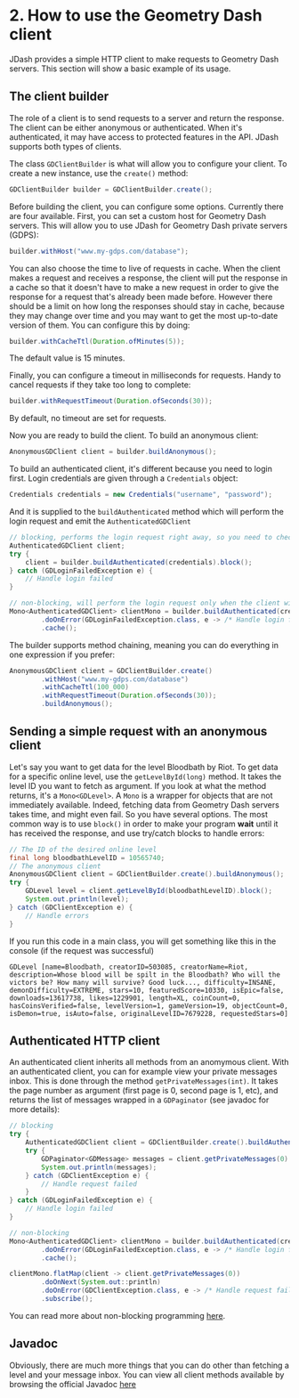 # 2. How to use the Geometry Dash client

JDash provides a simple HTTP client to make requests to Geometry Dash servers. This section will show a basic example of its usage.

## The client builder

The role of a client is to send requests to a server and return the response. The client can be either anonymous or authenticated. When it's authenticated, it may have access to protected features in the API. JDash supports both types of clients.

The class `GDClientBuilder` is what will allow you to configure your client. To create a new instance, use the `create()` method:

```Java
GDClientBuilder builder = GDClientBuilder.create();
```
Before building the client, you can configure some options. Currently there are four available. First, you can set a custom host for Geometry Dash servers. This will allow you to use JDash for Geometry Dash private servers (GDPS):

```Java
builder.withHost("www.my-gdps.com/database");
```
You can also choose the time to live of requests in cache. When the client makes a request and receives a response, the client will put the response in a cache so that it doesn't have to make a new request in order to give the response for a request that's already been made before. However there should be a limit on how long the responses should stay in cache, because they may change over time and you may want to get the most up-to-date version of them. You can configure this by doing:

```Java
builder.withCacheTtl(Duration.ofMinutes(5));
```
The default value is 15 minutes.

Finally, you can configure a timeout in milliseconds for requests. Handy to cancel requests if they take too long to complete:

```Java
builder.withRequestTimeout(Duration.ofSeconds(30));
```
By default, no timeout are set for requests.

Now you are ready to build the client. To build an anonymous client:

```Java
AnonymousGDClient client = builder.buildAnonymous();
```
To build an authenticated client, it's different because you need to login first. Login credentials are given through a `Credentials` object:

```Java
Credentials credentials = new Credentials("username", "password");
```
And it is supplied to the `buildAuthenticated` method which will perform the login request and emit the `AuthenticatedGDClient`
```Java
// blocking, performs the login request right away, so you need to check if login succeeded with a try/catch block
AuthenticatedGDClient client;
try {
	client = builder.buildAuthenticated(credentials).block();
} catch (GDLoginFailedException e) {
	// Handle login failed
}

// non-blocking, will perform the login request only when the client will be used for the first time
Mono<AuthenticatedGDClient> clientMono = builder.buildAuthenticated(credentials)
		.doOnError(GDLoginFailedException.class, e -> /* Handle login failed */)
		.cache();
```
The builder supports method chaining, meaning you can do everything in one expression if you prefer:

```Java
AnonymousGDClient client = GDClientBuilder.create()
		.withHost("www.my-gdps.com/database")
		.withCacheTtl(100_000)
		.withRequestTimeout(Duration.ofSeconds(30));
		.buildAnonymous();
```

## Sending a simple request with an anonymous client

Let's say you want to get data for the level Bloodbath by Riot. To get data for a specific online level, use the `getLevelById(long)` method. It takes the level ID you want to fetch as argument. If you look at what the method returns, it's a `Mono<GDLevel>`. A `Mono` is a wrapper for objects that are not immediately available. Indeed, fetching data from Geometry Dash servers takes time, and might even fail. So you have several options. The most common way is to use `block()` in order to make your program **wait** until it has received the response, and use try/catch blocks to handle errors:

```Java
// The ID of the desired online level
final long bloodbathLevelID = 10565740;
// The anonymous client
AnonymousGDClient client = GDClientBuilder.create().buildAnonymous();
try {
	GDLevel level = client.getLevelById(bloodbathLevelID).block();
	System.out.println(level);
} catch (GDClientException e) {
	// Handle errors
}
```

If you run this code in a main class, you will get something like this in the console (if the request was successful)

```
GDLevel [name=Bloodbath, creatorID=503085, creatorName=Riot, description=Whose blood will be spilt in the Bloodbath? Who will the victors be? How many will survive? Good luck..., difficulty=INSANE, demonDifficulty=EXTREME, stars=10, featuredScore=10330, isEpic=false, downloads=13617738, likes=1229901, length=XL, coinCount=0, hasCoinsVerified=false, levelVersion=1, gameVersion=19, objectCount=0, isDemon=true, isAuto=false, originalLevelID=7679228, requestedStars=0]

```

## Authenticated HTTP client

An authenticated client inherits all methods from an anomymous client. With an authenticated client, you can for example view your private messages inbox. This is done through the method `getPrivateMessages(int)`. It takes the page number as argument (first page is 0, second page is 1, etc), and returns the list of messages wrapped in a `GDPaginator` (see javadoc for more details):

```Java
// blocking
try {
	AuthenticatedGDClient client = GDClientBuilder.create().buildAuthenticated(credentials).block();
	try {
		GDPaginator<GDMessage> messages = client.getPrivateMessages(0).block();
		System.out.println(messages);
	} catch (GDClientException e) {
		// Handle request failed
	}
} catch (GDLoginFailedException e) {
	// Handle login failed
}

// non-blocking
Mono<AuthenticatedGDClient> clientMono = builder.buildAuthenticated(credentials)
		.doOnError(GDLoginFailedException.class, e -> /* Handle login failed */)
		.cache();

clientMono.flatMap(client -> client.getPrivateMessages(0))
		.doOnNext(System.out::println)
		.doOnError(GDClientException.class, e -> /* Handle request failed */)
		.subscribe();
```
You can read more about non-blocking programming [here](https://projectreactor.io/docs/core/release/reference/).

## Javadoc

Obviously, there are much more things that you can do other than fetching a level and your message inbox. You can view all client methods available by browsing the official Javadoc [here](http://www.javadoc.io/doc/com.github.alex1304/jdash)